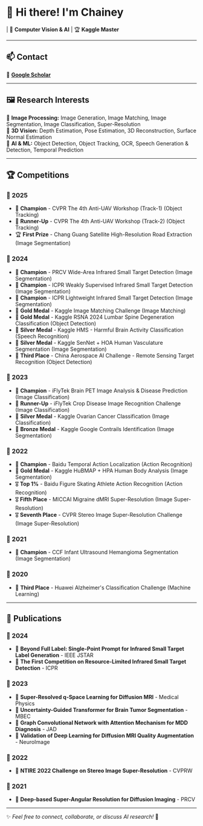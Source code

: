 # 👋 Hi there! I'm **Chainey**

| 🎯 **Computer Vision & AI** | 🏆 **Kaggle Master**

---

## 📫 Contact

📖 **[Google Scholar](https://scholar.google.com/citations?user=h4orPsUAAAAJ&hl=zh-CN&oi=ao)**  
 
---

## 🖼️ Research Interests

🔹 **Image Processing:** Image Generation, Image Matching, Image Segmentation, Image Classification, Super-Resolution  
🔹 **3D Vision:** Depth Estimation, Pose Estimation, 3D Reconstruction, Surface Normal Estimation  
🔹 **AI & ML:** Object Detection, Object Tracking, OCR, Speech Generation & Detection, Temporal Prediction  

---

## 🏆 Competitions

### 🏅 2025
- 🥇 **Champion** - CVPR The 4th Anti-UAV Workshop (Track-1) (Object Tracking)
- 🥈 **Runner-Up** - CVPR The 4th Anti-UAV Workshop (Track-2) (Object Tracking)
- 🏆 **First Prize** - Chang Guang Satellite High-Resolution Road Extraction (Image Segmentation)

### 🏅 2024
- 🥇 **Champion** - PRCV Wide-Area Infrared Small Target Detection (Image Segmentation)
- 🥇 **Champion** - ICPR Weakly Supervised Infrared Small Target Detection (Image Segmentation)
- 🥇 **Champion** - ICPR Lightweight Infrared Small Target Detection (Image Segmentation)
- 🥇 **Gold Medal** - Kaggle Image Matching Challenge (Image Matching)
- 🥇 **Gold Medal** - Kaggle RSNA 2024 Lumbar Spine Degeneration Classification (Object Detection)
- 🥈 **Silver Medal** - Kaggle HMS - Harmful Brain Activity Classification (Speech Recognition)
- 🥈 **Silver Medal** - Kaggle SenNet + HOA Human Vasculature Segmentation (Image Segmentation)
- 🥉 **Third Place** - China Aerospace AI Challenge - Remote Sensing Target Recognition (Object Detection)

### 🏅 2023
- 🥇 **Champion** - iFlyTek Brain PET Image Analysis & Disease Prediction (Image Classification)
- 🥈 **Runner-Up** - iFlyTek Crop Disease Image Recognition Challenge (Image Classification)
- 🥈 **Silver Medal** - Kaggle Ovarian Cancer Classification (Image Classification)
- 🥉 **Bronze Medal** - Kaggle Google Contrails Identification (Image Segmentation)

### 🏅 2022
- 🥇 **Champion** - Baidu Temporal Action Localization (Action Recognition)
- 🥇 **Gold Medal** - Kaggle HuBMAP + HPA Human Body Analysis (Image Segmentation)
- 🎖️ **Top 1%** - Baidu Figure Skating Athlete Action Recognition (Action Recognition)
- 🎖️ **Fifth Place** - MICCAI Migraine dMRI Super-Resolution (Image Super-Resolution)
- 🎖️ **Seventh Place** - CVPR Stereo Image Super-Resolution Challenge (Image Super-Resolution)

### 🏅 2021
- 🥇 **Champion** - CCF Infant Ultrasound Hemangioma Segmentation (Image Segmentation)

### 🏅 2020
- 🥉 **Third Place** - Huawei Alzheimer's Classification Challenge (Machine Learning)

---

## 📄 Publications

### 📜 2024
- 📝 **Beyond Full Label: Single-Point Prompt for Infrared Small Target Label Generation** - IEEE JSTAR
- 📝 **The First Competition on Resource-Limited Infrared Small Target Detection** - ICPR

### 📜 2023
- 📝 **Super-Resolved q-Space Learning for Diffusion MRI** - Medical Physics
- 📝 **Uncertainty-Guided Transformer for Brain Tumor Segmentation** - MBEC
- 📝 **Graph Convolutional Network with Attention Mechanism for MDD Diagnosis** - JAD
- 📝 **Validation of Deep Learning for Diffusion MRI Quality Augmentation** - NeuroImage

### 📜 2022
- 📝 **NTIRE 2022 Challenge on Stereo Image Super-Resolution** - CVPRW

### 📜 2021
- 📝 **Deep-based Super-Angular Resolution for Diffusion Imaging** - PRCV

---

✨ *Feel free to connect, collaborate, or discuss AI research!* 🚀

